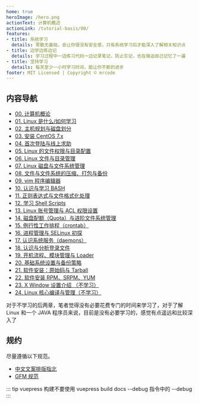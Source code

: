 ```yaml
---
home: true
heroImage: /hero.png
actionText: 计算机概述
actionLink: /tutorial-basis/00/
features:
- title: 系统学习
  details: 零散无基础，会让你很没有安全感，只有系统学习后才能深入了解相关知识点
- title: 边学边练边记
  details: 学习过程中一边练习代码一边记录笔记，防止忘记，也在强迫自己记忆了一遍
- title: 坚持学习
  details: 每天至少一小时学习时间，能让你不断的进步
footer: MIT Licensed | Copyright © mrcode
---
```



## 内容导航

- [00. 计算机概论](./tutorial-basis/00/)
- [01. Linux 是什么/如何学习](./tutorial-basis/01/)
- [02. 主机规划与磁盘划分](./tutorial-basis/02/)
- [03. 安装 CentOS 7.x](./tutorial-basis/03/)
- [04. 首次登陆与线上求助](./tutorial-basis/04/)
- [05. Linux 的文件权限与目录配置](./tutorial-basis/05/)
- [06. Linux 文件与目录管理](./tutorial-basis/06/)
- [07. Linux 磁盘与文件系统管理](./tutorial-basis/07/)
- [08. 文件与文件系统的压缩、打包与备份](./tutorial-basis/08/)
- [09. vim 程序编辑器](./tutorial-basis/09/)
- [10. 认识与学习 BASH](./tutorial-basis/10/)
- [11. 正则表达式与文件格式化处理](./tutorial-basis/11/)
- [12. 学习 Shell Scripts](./tutorial-basis/12/)
- [13. Linux 账号管理与 ACL 权限设置](./tutorial-basis/13/)
- [14. 磁盘配额（Quota）与进阶文件系统管理](./tutorial-basis/14/)
- [15. 例行性工作排程（crontab）](./tutorial-basis/15/)
- [16. 进程管理与 SELinux 初探](./tutorial-basis/16/)
- [17. 认识系统服务（daemons）](./tutorial-basis/17/)
- [18. 认识与分析登录文件](./tutorial-basis/18/)
- [19. 开机流程、模块管理与 Loader](./tutorial-basis/19/)
- [20. 基础系统设置与备份策略](./tutorial-basis/20/)
- [21. 软件安装：原始码与 Tarball](./tutorial-basis/21/)
- [22. 软件安装 RPM、SRPM、YUM](./tutorial-basis/22/)
- [23. X Window 设置介绍 （不学习）](http://linux.vbird.org/linux_basic/0590xwindow.php)
- [24. Linux 核心编译与管理（不学习）](http://linux.vbird.org/linux_basic/0540kernel.php)

对于不学习的后两章，笔者觉得没有必要花费专门的时间来学习了，对于了解 Linux 和一个 JAVA 程序员来说，目前是没有必要学习的，感觉有点遥远和比较深入了

## 规约

尽量遵循以下规范。

- [中文文案排版指北](https://github.com/mzlogin/chinese-copywriting-guidelines)
- [GFM 规范](https://github.github.com/gfm/)

::: tip
vuepress 构建不要使用 vuepress build docs --debug 指令中的 --debug
:::
